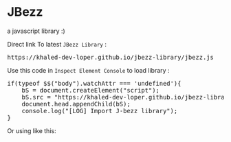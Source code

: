 # JBezz
a javascript library :)




Direct link To latest `JBezz Library` :
<pre>https://khaled-dev-loper.github.io/jbezz-library/jbezz.js</pre>

Use this code in `Inspect Element Console` to load library :
<pre>
if(typeof $$("body").watchAttr === 'undefined'){
	bS = document.createElement("script");
	bS.src = "https://khaled-dev-loper.github.io/jbezz-library/jbezz.js";
	document.head.appendChild(bS);
	console.log("[LOG] Import J-bezz library");
}
</pre>

Or using like this:

<pre>
  <script src='https://khaled-dev-loper.github.io/jbezz-library/jbezz.js'></script>
</pre>

